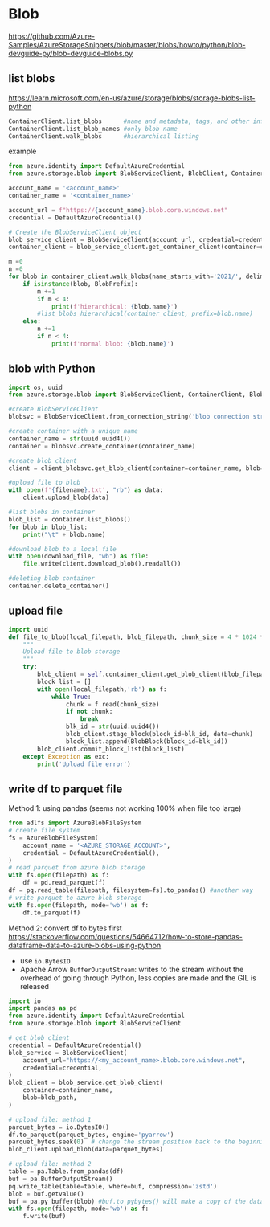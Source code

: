 # Blob
https://github.com/Azure-Samples/AzureStorageSnippets/blob/master/blobs/howto/python/blob-devguide-py/blob-devguide-blobs.py

## list blobs
https://learn.microsoft.com/en-us/azure/storage/blobs/storage-blobs-list-python
```py
ContainerClient.list_blobs      #name and metadata, tags, and other information associated with each blob
ContainerClient.list_blob_names #only blob name
ContainerClient.walk_blobs      #hierarchical listing
```

example
```py
from azure.identity import DefaultAzureCredential
from azure.storage.blob import BlobServiceClient, BlobClient, ContainerClient, BlobLeaseClient, BlobPrefix, ContentSettings

account_name = '<account_name>'
container_name = '<container_name>'

account_url = f"https://{account_name}.blob.core.windows.net"
credential = DefaultAzureCredential()

# Create the BlobServiceClient object
blob_service_client = BlobServiceClient(account_url, credential=credential)
container_client = blob_service_client.get_container_client(container=container_name)

m =0
n =0
for blob in container_client.walk_blobs(name_starts_with='2021/', delimiter='/'):
    if isinstance(blob, BlobPrefix):
        m +=1
        if m < 4:
            print(f'hierarchical: {blob.name}')
        #list_blobs_hierarchical(container_client, prefix=blob.name)
    else:
        n +=1
        if n < 4:
            print(f'normal blob: {blob.name}')
```

## blob with Python
```py
import os, uuid
from azure.storage.blob import BlobServiceClient, ContainerClient, BlobClient, __version__

#create BlobServiceClient
blobsvc = BlobServiceClient.from_connection_string('blob connection string')

#create container with a unique name
container_name = str(uuid.uuid4())
container = blobsvc.create_container(container_name)

#create blob client
client = client_blobsvc.get_blob_client(container=container_name, blob=filename)

#upload file to blob
with open(f'{filename}.txt', "rb") as data:
    client.upload_blob(data)

#list blobs in container
blob_list = container.list_blobs()
for blob in blob_list:
    print("\t" + blob.name)

#download blob to a local file
with open(download_file, "wb") as file:
    file.write(client.download_blob().readall())

#deleting blob container
container.delete_container()
```

## upload file 
```py
import uuid
def file_to_blob(local_filepath, blob_filepath, chunk_size = 4 * 1024 * 1024):
    """
    Upload file to blob storage
    """    
    try:
        blob_client = self.container_client.get_blob_client(blob_filepath)
        block_list = []
        with open(local_filepath,'rb') as f:
            while True:
                chunk = f.read(chunk_size)
                if not chunk:
                    break
                blk_id = str(uuid.uuid4())
                blob_client.stage_block(block_id=blk_id, data=chunk) 
                block_list.append(BlobBlock(block_id=blk_id))
        blob_client.commit_block_list(block_list)
    except Exception as exc:
        print('Upload file error')
```

## write df to parquet file
Method 1: using pandas (seems not working 100% when file too large)
```py
from adlfs import AzureBlobFileSystem
# create file system
fs = AzureBlobFileSystem(
    account_name = '<AZURE_STORAGE_ACCOUNT>',
    credential = DefaultAzureCredential(),
)
# read parquet from azure blob storage
with fs.open(filepath) as f:
    df = pd.read_parquet(f)
df = pq.read_table(filepath, filesystem=fs).to_pandas() #another way
# write parquet to azure blob storage
with fs.open(filepath, mode='wb') as f:
    df.to_parquet(f)
```

Method 2: convert df to bytes first
https://stackoverflow.com/questions/54664712/how-to-store-pandas-dataframe-data-to-azure-blobs-using-python

- use `io.BytesIO`
- Apache Arrow `BufferOutputStream`: writes to the stream without the overhead of going through Python, less copies are made and the GIL is released
```py
import io
import pandas as pd
from azure.identity import DefaultAzureCredential
from azure.storage.blob import BlobServiceClient

# get blob client
credential = DefaultAzureCredential()
blob_service = BlobServiceClient(
    account_url="https://<my_account_name>.blob.core.windows.net",
    credential=credential,
)
blob_client = blob_service.get_blob_client(
    container=container_name, 
    blob=blob_path,
)

# upload file: method 1
parquet_bytes = io.BytesIO()
df.to_parquet(parquet_bytes, engine='pyarrow')
parquet_bytes.seek(0)  # change the stream position back to the beginning after writing
blob_client.upload_blob(data=parquet_bytes)

# upload file: method 2
table = pa.Table.from_pandas(df)
buf = pa.BufferOutputStream()
pq.write_table(table=table, where=buf, compression='zstd')
blob = buf.getvalue()
buf = pa.py_buffer(blob) #buf.to_pybytes() will make a copy of the data
with fs.open(filepath, mode='wb') as f:
    f.write(buf)
```
